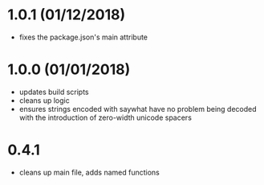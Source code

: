 # 1.0.1 (01/12/2018)

- fixes the package.json's main attribute

# 1.0.0 (01/01/2018)

- updates build scripts
- cleans up logic
- ensures strings encoded with saywhat have no problem being decoded with the introduction of zero-width unicode spacers

# 0.4.1

- cleans up main file, adds named functions
